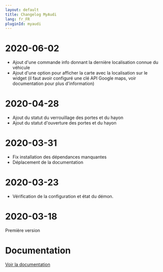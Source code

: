 ```yaml
---
layout: default
title: Changelog MyAudi
lang: fr_FR
pluginId: myaudi
---
```


# 2020-06-02

- Ajout d'une commande info donnant la dernière localisation connue du véhicule
- Ajout d'une option pour afficher la carte avec la localisation sur le widget (il faut avoir configuré une clé API Google maps, voir documentation pour plus d'information)

# 2020-04-28

- Ajout du statut du verrouillage des portes et du hayon
- Ajout du statut d'ouverture des portes et du hayon

# 2020-03-31

- Fix installation des dépendances manquantes
- Déplacement de la documentation

# 2020-03-23

- Vérification de la configuration et état du démon.

# 2020-03-18

Première version

# Documentation

[Voir la documentation]({{site.baseurl}}/{{page.pluginId}}/{{page.lang}})
